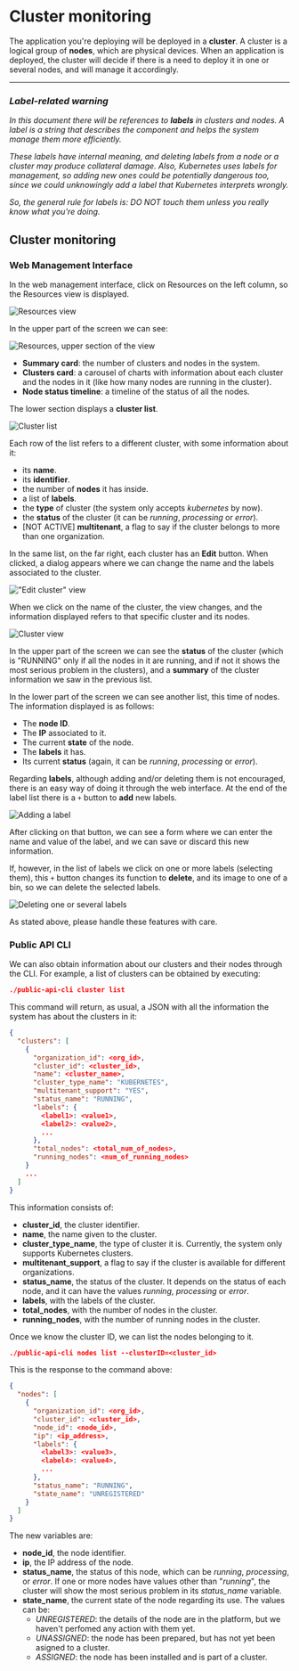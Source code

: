 # Cluster monitoring

The application you're deploying will be deployed in a **cluster**. A cluster is a logical group of **nodes**, which are physical devices. When an application is deployed, the cluster will decide if there is a need to deploy it in one or several nodes, and will manage it accordingly.



------

### *Label-related warning*

*In this document there will be references to **labels** in clusters and nodes. A label is a string that describes the component and helps the system manage them more efficiently.*

*These labels have internal meaning, and deleting labels from a node or a cluster may produce collateral damage. Also, Kubernetes uses labels for management, so adding new ones could be potentially dangerous too, since we could unknowingly add a label that Kubernetes interprets wrongly.* 

*So, the general rule for labels is: DO NOT touch them unless you really know what you're doing.*

## Cluster monitoring

### Web Management Interface

In the web management interface, click on Resources on the left column, so the Resources view is displayed.

![Resources view](../.gitbook/assets/res_ppal.png)

In the upper part of the screen we can see:

![Resources, upper section of the view](../.gitbook/assets/res_ppal_upper.png)

- **Summary card**: the number of clusters and nodes in the system.
- **Clusters card**: a carousel of charts with information about each cluster and the nodes in it (like how many nodes are running in the cluster).
- **Node status timeline**: a timeline of the status of all the nodes.

The lower section displays a **cluster list**. 

![Cluster list](../.gitbook/assets/res_ppal_lower.png)

Each row of the list refers to a different cluster, with some information about it:

- its **name**.
- its **identifier**.
- the number of **nodes** it has inside.
- a list of **labels**.
- the **type** of cluster (the system only accepts *kubernetes* by now).
- the **status** of the cluster (it can be *running*, *processing* or *error*).
- [NOT ACTIVE] **multitenant**, a flag to say if the cluster belongs to more than one organization.

In the same list, on the far right, each cluster has an **Edit** button. When clicked, a dialog appears where we can change the name and the labels associated to the cluster.

!["Edit cluster" view](../.gitbook/assets/res_edit_cluster.png)



When we click on the name of the cluster, the view changes, and the information displayed refers to that specific cluster and its nodes.

![Cluster view](../.gitbook/assets/res_cluster_view.png)

In the upper part of the screen we can see the **status** of the cluster (which is "RUNNING" only if all the nodes in it are running, and if not it shows the most serious problem in the clusters), and a **summary** of the cluster information we saw in the previous list.

In the lower part of the screen we can see another list, this time of nodes. The information displayed is as follows:

- The **node ID**.
- The **IP** associated to it.
- The current **state** of the node.
- The **labels** it has.
- Its current **status** (again, it can be *running*, *processing* or *error*).

Regarding **labels**, although adding and/or deleting them is not encouraged, there is an easy way of doing it through the web interface. At the end of the label list there is a `+` button to **add** new labels.

![Adding a label](../.gitbook/assets/res_add_label.png)

After clicking on that button, we can see a form where we can enter the name and value of the label, and we can save or discard this new information.

If, however, in the list of labels we click on one or more labels (selecting them), this `+` button changes its function to **delete**, and its image to one of a bin, so we can delete the selected labels. 

![Deleting one or several labels](../.gitbook/assets/res_delete_label.png)

As stated above, please handle these features with care.

### Public API CLI

We can also obtain information about our clusters and their nodes through the CLI. For example, a list of clusters can be obtained by executing:

```json
./public-api-cli cluster list
```

This command will return, as usual, a JSON with all the information the system has about the clusters in it:

```json
{
  "clusters": [
    {
      "organization_id": <org_id>,
      "cluster_id": <cluster_id>,
      "name": <cluster_name>,
      "cluster_type_name": "KUBERNETES",
      "multitenant_support": "YES",
      "status_name": "RUNNING",
      "labels": {
        <label1>: <value1>,
        <label2>: <value2>,
        ...
      },
      "total_nodes": <total_num_of_nodes>,
      "running_nodes": <num_of_running_nodes>
    }
	...
  ]
}

```

This information consists of:

- **cluster\_id**, the cluster identifier.
- **name**, the name given to the cluster.
- **cluster_type_name**, the type of cluster it is. Currently, the system only supports Kubernetes clusters.
- **multitenant_support**, a flag to say if the cluster is available for different organizations.
- **status_name**, the status of the cluster. It depends on the status of each node, and it can have the values *running*, *processing* or *error*.
- **labels**, with the labels of the cluster.
- **total\_nodes**, with the number of nodes in the cluster.
- **running_nodes**, with the number of running nodes in the cluster.

Once we know the cluster ID, we can list the nodes belonging to it.

```json
./public-api-cli nodes list --clusterID=<cluster_id>
```

This is the response to the command above:

```json
{
  "nodes": [
    {
      "organization_id": <org_id>,
      "cluster_id": <cluster_id>,
      "node_id": <node_id>,
      "ip": <ip_address>,
      "labels": {
        <label3>: <value3>,
        <label4>: <value4>,
        ...
      },
      "status_name": "RUNNING",
      "state_name": "UNREGISTERED"
    }
  ]
}
```

The new variables are:

- **node_id**, the node identifier.
- **ip**, the IP address of the node.
- **status_name**, the status of this node, which can be *running*, *processing*, or *error*. If one or more nodes have values other than "*running*", the cluster will show the most serious problem in its *status_name* variable.
- **state_name**, the current state of the node regarding its use. The values can be:
  - *UNREGISTERED*: the details of the node are in the platform, but we haven't perfomed any action with them yet.
  - *UNASSIGNED*: the node has been prepared, but has not yet been asigned to a cluster.
  - *ASSIGNED*: the node has been installed and is part of a cluster.

